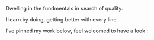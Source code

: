 


Dwelling in the fundmentals in search of quality.

I learn by doing, 
getting better with every line.

I've pinned my work below, feel welcomed to have a look :




